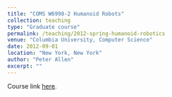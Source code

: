 ```yaml
---
title: "COMS W6998-2 Humanoid Robots"
collection: teaching
type: "Graduate course"
permalink: /teaching/2012-spring-humanoid-robotics
venue: "Columbia University, Computer Science"
date: 2012-09-01
location: "New York, New York"
author: "Peter Allen"
excerpt: ""
---
```


Course link [here](http://www.cs.columbia.edu/~allen/F12).
